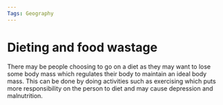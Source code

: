 ```yaml
---
Tags: Geography
---
```

# Dieting and food wastage
There may be people choosing to go on a diet as they may want to lose some body mass which regulates their body to maintain an ideal body mass. This can be done by doing activities such as exercising which puts more responsibility on the person to diet and may cause depression and malnutrition.